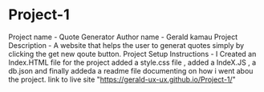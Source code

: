 # Project-1

Project name - Quote Generator
Author name - Gerald kamau 
Project Description - A website that helps the user to generat quotes simply by clicking the get new qoute button.
Project Setup Instructions -  I Created  an Index.HTML file for the project 
added a style.css file , 
added a IndeX.JS , 
a db.json 
and finally addeda a readme file documenting on how i went abou the project.
link to live site "https://gerald-ux-ux.github.io/Project-1/"